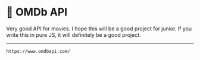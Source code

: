 # 📘 OMDb API
Very good API for movies. I hope this will be a good project for junior. If you write this in pure JS, it will definitely be a good project.

---

```
https://www.omdbapi.com/
